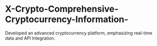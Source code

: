 # X-Crypto-Comprehensive-Cryptocurrency-Information-
Developed an advanced cryptocurrency platform, emphasizing real-time data and API Integration.

